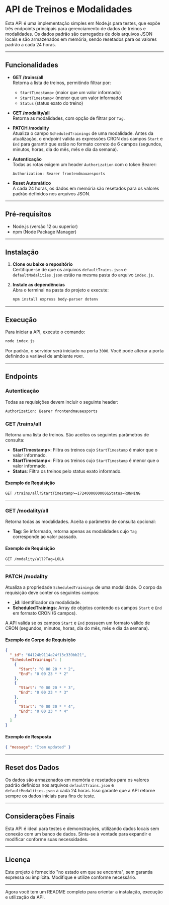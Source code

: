 # API de Treinos e Modalidades

Esta API é uma implementação simples em Node.js para testes, que expõe três endpoints principais para gerenciamento de dados de treinos e modalidades. Os dados padrão são carregados de dois arquivos JSON locais e são armazenados em memória, sendo resetados para os valores padrão a cada 24 horas.

---

## Funcionalidades

- **GET /trains/all**  
  Retorna a lista de treinos, permitindo filtrar por:
  - `StartTimestamp>` (maior que um valor informado)
  - `StartTimestamp<` (menor que um valor informado)
  - `Status` (status exato do treino)

- **GET /modality/all**  
  Retorna as modalidades, com opção de filtrar por `Tag`.

- **PATCH /modality**  
  Atualiza o campo `ScheduledTrainings` de uma modalidade. Antes da atualização, o endpoint valida as expressões CRON dos campos `Start` e `End` para garantir que estão no formato correto de 6 campos (segundos, minutos, horas, dia do mês, mês e dia da semana).

- **Autenticação**  
  Todas as rotas exigem um header `Authorization` com o token Bearer:  
  ```
  Authorization: Bearer frontendmauaesports
  ```

- **Reset Automático**  
  A cada 24 horas, os dados em memória são resetados para os valores padrão definidos nos arquivos JSON.

---

## Pré-requisitos

- Node.js (versão 12 ou superior)
- npm (Node Package Manager)

---

## Instalação

1. **Clone ou baixe o repositório**  
   Certifique-se de que os arquivos `defaultTrains.json` e `defaultModalities.json` estão na mesma pasta do arquivo `index.js`.

2. **Instale as dependências**  
   Abra o terminal na pasta do projeto e execute:
   ```bash
   npm install express body-parser dotenv
   ```

---

## Execução

Para iniciar a API, execute o comando:
```bash
node index.js
```
Por padrão, o servidor será iniciado na porta `3000`. Você pode alterar a porta definindo a variável de ambiente `PORT`.

---

## Endpoints

### Autenticação

Todas as requisições devem incluir o seguinte header:
```
Authorization: Bearer frontendmauaesports
```

### GET /trains/all

Retorna uma lista de treinos. São aceitos os seguintes parâmetros de consulta:

- **StartTimestamp>**: Filtra os treinos cujo `StartTimestamp` é maior que o valor informado.
- **StartTimestamp<**: Filtra os treinos cujo `StartTimestamp` é menor que o valor informado.
- **Status**: Filtra os treinos pelo status exato informado.

#### Exemplo de Requisição

```
GET /trains/all?StartTimestamp>=1724000000000&Status=RUNNING
```

---

### GET /modality/all

Retorna todas as modalidades. Aceita o parâmetro de consulta opcional:

- **Tag**: Se informado, retorna apenas as modalidades cujo `Tag` corresponde ao valor passado.

#### Exemplo de Requisição

```
GET /modality/all?Tag=LOLA
```

---

### PATCH /modality

Atualiza a propriedade `ScheduledTrainings` de uma modalidade. O corpo da requisição deve conter os seguintes campos:

- **_id**: Identificador da modalidade.
- **ScheduledTrainings**: Array de objetos contendo os campos `Start` e `End` em formato CRON (6 campos).

A API valida se os campos `Start` e `End` possuem um formato válido de CRON (segundos, minutos, horas, dia do mês, mês e dia da semana).

#### Exemplo de Corpo de Requisição

```json
{
  "_id": "64124b9114a24f13c339bb21",
  "ScheduledTrainings": [
    {
      "Start": "0 00 20 * * 2",
      "End": "0 00 23 * * 2"
    },
    {
      "Start": "0 00 20 * * 3",
      "End": "0 00 23 * * 3"
    },
    {
      "Start": "0 00 20 * * 4",
      "End": "0 00 23 * * 4"
    }
  ]
}
```

#### Exemplo de Resposta

```json
{ "message": "Item updated" }
```

---

## Reset dos Dados

Os dados são armazenados em memória e resetados para os valores padrão definidos nos arquivos `defaultTrains.json` e `defaultModalities.json` a cada 24 horas. Isso garante que a API retorne sempre os dados iniciais para fins de teste.

---

## Considerações Finais

Esta API é ideal para testes e demonstrações, utilizando dados locais sem conexão com um banco de dados. Sinta-se à vontade para expandir e modificar conforme suas necessidades.

---

## Licença

Este projeto é fornecido "no estado em que se encontra", sem garantia expressa ou implícita. Modifique e utilize conforme necessário.

---

Agora você tem um README completo para orientar a instalação, execução e utilização da API.